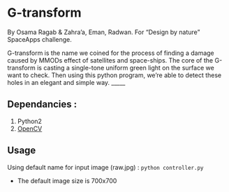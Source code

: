 # G-transform
By Osama Ragab & Zahra’a, Eman, Radwan.
For “Design by nature” SpaceApps challenge.

G-transform is the name we coined for the process of finding a damage caused by MMODs effect of satellites and space-ships. The core of the G-transform is casting a single-tone uniform green light on the surface we want to check. Then using this python program, we’re able to detect these holes in an elegant and simple way.
_____ 
## Dependancies :
1. Python2
2. [OpenCV](https://www.opencv.com)

## Usage
Using default name for input image (raw.jpg) : 
`python controller.py`
- The default image size is 700x700

